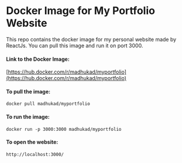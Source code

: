 # Docker Image for My Portfolio Website
This repo contains the docker image for my personal website made by ReactJs. You can pull this image and run it on port 3000.

#### Link to the Docker Image:
[https://hub.docker.com/r/madhukad/myportfolio](https://hub.docker.com/r/madhukad/myportfolio)

#### To pull the image:
`docker pull madhukad/myportfolio`

#### To run the image:
`docker run -p 3000:3000 madhukad/myportfolio`

#### To open the website:
`http://localhost:3000/`
